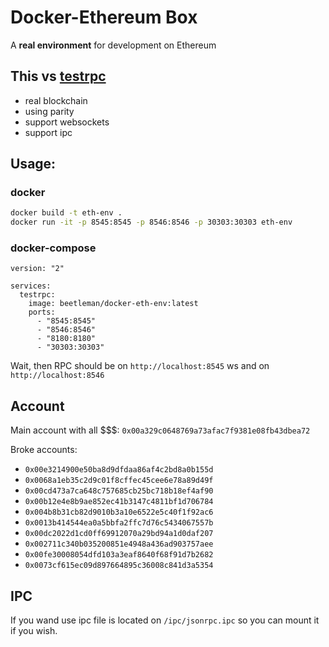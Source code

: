 # Docker-Ethereum Box
A **real environment** for development on Ethereum

## This vs [testrpc]
- real blockchain
- using parity
- support websockets
- support ipc

## Usage:

### docker

```bash
docker build -t eth-env .
docker run -it -p 8545:8545 -p 8546:8546 -p 30303:30303 eth-env
```

### docker-compose

```
version: "2"

services:
  testrpc:
    image: beetleman/docker-eth-env:latest
    ports:
      - "8545:8545"
      - "8546:8546"
      - "8180:8180"
      - "30303:30303"
```

Wait, then RPC should be on `http://localhost:8545`
ws and on `http://localhost:8546`

## Account
Main account with all $$$: `0x00a329c0648769a73afac7f9381e08fb43dbea72`

Broke accounts:
- `0x00e3214900e50ba8d9dfdaa86af4c2bd8a0b155d`
- `0x0068a1eb35c2d9c01f8cffec45cee6e78a89d49f`
- `0x00cd473a7ca648c757685cb25bc718b18ef4af90`
- `0x00b12e4e8b9ae852ec41b3147c4811bf1d706784`
- `0x004b8b31cb82d9010b3a10e6522e5c40f1f92ac6`
- `0x0013b414544ea0a5bbfa2ffc7d76c5434067557b`
- `0x00dc2022d1cd0ff69912070a29bd94a1d0daf207`
- `0x002711c340b035200851e4948a436ad903757aee`
- `0x00fe30008054dfd103a3eaf8640f68f91d7b2682`
- `0x0073cf615ec09d897664895c36008c841d3a5354`


## IPC

If you wand use ipc file is located on `/ipc/jsonrpc.ipc` so you can mount it if you wish.

[testrpc]: https://github.com/ethereumjs/testrpc
